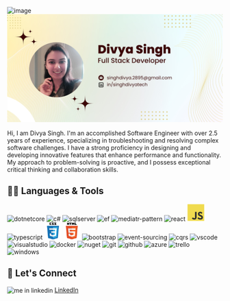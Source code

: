![image](https://github.com/singhdivya-2895/singhdivya-2895/assets/129833279/8e8536d6-afc9-4f16-8870-fe749a56a986)[![Banner](https://github.com/singhdivya-2895/singhdivya-2895/blob/main/divya_singh_github.png)](https://www.linkedin.com/in/singhdivyatech/)

Hi, I am Divya Singh. I'm an accomplished Software Engineer with over 2.5 years of experience, specializing in troubleshooting and resolving complex software challenges. I have a strong proficiency in designing and developing innovative features that enhance performance and functionality. My approach to problem-solving is proactive, and I possess exceptional critical thinking and collaboration skills.

## 💅🏻 Languages & Tools

<p>
<img src="https://cdn.jsdelivr.net/gh/devicons/devicon/icons/dotnetcore/dotnetcore-original.svg" alt="dotnetcore" title="ASP.NET Core" width="40" height="40"/>
<img src="https://cdn.jsdelivr.net/gh/devicons/devicon/icons/csharp/csharp-original.svg" alt="c#" title="C#" width="40" height="40"/>
<img src="https://cdn.jsdelivr.net/gh/devicons/devicon/icons/microsoftsqlserver/microsoftsqlserver-plain-wordmark.svg" alt="sqlserver" title="Microsoft SQL Server" width="40" height="40"/>
<img src="https://vistadb.com/assets/images/icon-ms.svg" alt="ef" title="Entity Framework" width="40" height="40"/>
<img src="https://miro.medium.com/v2/resize:fit:413/1*Q4Jal0sXvJbvXJ1-qu9PCw.png" alt="mediatr-pattern" title="Mediatr Pattern" width="40" height="40"/>
<img src="https://cdn.jsdelivr.net/gh/devicons/devicon/icons/react/react-original.svg" alt="react" title="React Js" width="40" height="40"/>
<img src="https://raw.githubusercontent.com/devicons/devicon/master/icons/javascript/javascript-original.svg" alt="javascript" title="JavaScript" width="40" height="40"/>
<img src="https://cdn.jsdelivr.net/gh/devicons/devicon/icons/typescript/typescript-plain.svg" alt="typescript" title="TypeScript" width="40" height="40"/>
<img src="https://raw.githubusercontent.com/devicons/devicon/master/icons/css3/css3-original-wordmark.svg" alt="css3" title="CSS" width="40" height="40"/>   
<img src="https://raw.githubusercontent.com/devicons/devicon/master/icons/html5/html5-original-wordmark.svg" alt="html5" title="HTML" width="40" height="40"/>   
<img src="https://cdn.jsdelivr.net/gh/devicons/devicon/icons/bootstrap/bootstrap-original.svg" alt="bootstrap" title="Bootstrap" width="40" height="40"/> 
<img src="https://avatars.githubusercontent.com/u/1628864?s=200&v=4" alt="event-sourcing" title="Event Sourcing" width="40" height="40"/>  
<img src="https://api.nuget.org/v3-flatcontainer/olbrasoft.data.cqrs/1.7.2/icon" alt="cqrs" title="CQRS" width="40" height="40"/>
<img src="https://cdn.jsdelivr.net/gh/devicons/devicon/icons/vscode/vscode-original.svg" alt="vscode" title="Visual Studio Code" width="40" height="40"/>
<img src="https://cdn.jsdelivr.net/gh/devicons/devicon/icons/visualstudio/visualstudio-plain.svg" alt="visualstudio" title="Visual Studio" width="40" height="40"/>
<img src="https://cdn.jsdelivr.net/gh/devicons/devicon/icons/docker/docker-original.svg" alt="docker" title="Docker" width="40" height="40"/>
<img src="https://cdn.jsdelivr.net/gh/devicons/devicon/icons/nuget/nuget-original.svg" alt="nuget" title="Nuget" width="40" height="40"/>
<img src="https://cdn.jsdelivr.net/gh/devicons/devicon/icons/git/git-original.svg" alt="git" title="Git" width="40" height="40"/>
<img src="https://cdn.jsdelivr.net/gh/devicons/devicon/icons/github/github-original.svg" alt="github" title="Github" width="40" height="40"/>
<img src="https://cdn.jsdelivr.net/gh/devicons/devicon/icons/azure/azure-original.svg" alt="azure" title="Microsoft Azure" width="40" height="40"/>
<img src="https://cdn.jsdelivr.net/gh/devicons/devicon/icons/trello/trello-plain.svg" alt="trello" title="Trello - Task Manager" width="40" height="40"/>
<img src="https://cdn.jsdelivr.net/gh/devicons/devicon/icons/windows8/windows8-original.svg" alt="windows" title="Windows" width="40" height="40"/>
</p>

## 📱 Let's Connect

<img align="center" src="https://cdn.jsdelivr.net/gh/devicons/devicon/icons/linkedin/linkedin-original.svg" alt="me in linkedin" height="auto" width="20"/> [LinkedIn](https://www.linkedin.com/in/singhdivyatech/) <br/><br/>
<!--
**singhdivya-2895/singhdivya-2895** is a ✨ _special_ ✨ repository because its `README.md` (this file) appears on your GitHub profile.

Here are some ideas to get you started:

- 🔭 I’m currently working on ...
- 🌱 I’m currently learning ...
- 👯 I’m looking to collaborate on ...
- 🤔 I’m looking for help with ...
- 💬 Ask me about ...
- 📫 How to reach me: ...
- 😄 Pronouns: ...
- ⚡ Fun fact: ...
-->
